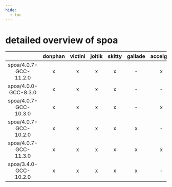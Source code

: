 ```yaml
---
hide:
  - toc
---
```


detailed overview of spoa
=========================

| |donphan|victini|joltik|skitty|gallade|accelgor|swalot|doduo|
| :---: | :---: | :---: | :---: | :---: | :---: | :---: | :---: | :---: |
|spoa/4.0.7-GCC-11.2.0|x|x|x|x|-|x|x|x|
|spoa/4.0.0-GCC-8.3.0|x|x|x|x|-|-|x|x|
|spoa/4.0.7-GCC-10.3.0|x|x|x|x|-|x|x|x|
|spoa/4.0.7-GCC-10.2.0|x|x|x|x|x|-|x|x|
|spoa/4.0.7-GCC-11.3.0|x|x|x|x|x|x|x|x|
|spoa/3.4.0-GCC-10.2.0|x|x|x|x|x|-|x|x|
